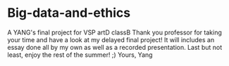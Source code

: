 # Big-data-and-ethics
A YANG's final project for VSP artD classB
Thank you professor for taking your time and have a look at my delayed final project!
It will includes an essay done all by my own as well as a recorded presentation.
Last but not least, enjoy the rest of the summer! ;)
Yours, Yang
